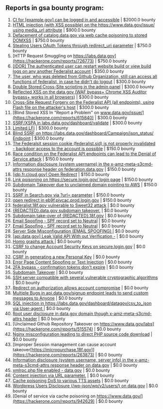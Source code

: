 ## Reports in gsa bounty program:
1. [CI for [example.gov] can be logged in and accessible](https://hackerone.com/reports/311289) | $2000.0 bounty
2. [HTML injection (with XSS possible) on the https://www.data.gov/issue/ using media_url attribute](https://hackerone.com/reports/263226) | $900.0 bounty
3. [Defacement of catalog.data.gov via web cache poisoning to stored DOMXSS](https://hackerone.com/reports/303730) | $750.0 bounty
4. [Stealing Users OAuth Tokens through redirect_uri parameter](https://hackerone.com/reports/665651) | $750.0 bounty
5. [HTTP Request Smuggling on https://labs.data.gov](https://hackerone.com/reports/726773) | $750.0 bounty
6. [[IDOR] The authenticated user can restart website build or view build logs on any another Federalist account](https://hackerone.com/reports/245872) | $350.0 bounty
7. [The user, who was deleted from Github Organization, still can access all functions of federalist, in case he didn't do logout](https://hackerone.com/reports/245833) | $300.0 bounty
8. [Double Stored Cross-Site scripting in the admin panel](https://hackerone.com/reports/245172) | $300.0 bounty
9. [Reflected XSS on the data.gov (WAF bypass+ Chrome XSS Auditor bypass+ works in all browsers)](https://hackerone.com/reports/265528) | $300.0 bounty
10. [Cross-Site Request Forgery on the Federalist API (all endpoints), using Flash file on the attacker's host](https://hackerone.com/reports/263662) | $300.0 bounty
11. [Blind Stored XSS In  "Report a Problem" on www.data.gov/issue/](https://hackerone.com/reports/615840) | $300.0 bounty
12. [SSRF/XSPA in labs.data.gov/dashboard/validate](https://hackerone.com/reports/272095) | $300.0 bounty
13. [Limited LFI](https://hackerone.com/reports/895972) | $300.0 bounty
14. [Blind SSRF on https://labs.data.gov/dashboard/Campaign/json_status/ Endpoint](https://hackerone.com/reports/895696) | $300.0 bounty
15. [The Federalsit session cookie (federalist.sid) is not properly invalidated - backdoor access to the account is possible](https://hackerone.com/reports/250688) | $150.0 bounty
16. [Race condition on the Federalist API endpoints can lead to the Denial of Service attack](https://hackerone.com/reports/249319) | $150.0 bounty
17. [Information disclosure (system username) in the x-amz-meta-s3cmd-attrs response header on federation.data.gov](https://hackerone.com/reports/262649) | $150.0 bounty
18. [[idp.fr.cloud.gov] Open Redirect](https://hackerone.com/reports/387007) | $150.0 bounty
19. [Link poisoning on https://secure.login.gov/ login page](https://hackerone.com/reports/299835) | $150.0 bounty
20. [Subdomain Takeover due to unclaimed domain pointing to AWS](https://hackerone.com/reports/317005) | $150.0 bounty
21. [SSRF in Search.gov via ?url= parameter](https://hackerone.com/reports/514224) | $150.0 bounty
22. [open redirect in eb9f.pivcac.prod.login.gov](https://hackerone.com/reports/798742) | $150.0 bounty
23. [federalist.18f.gov vulnerable to Sweet32 attack](https://hackerone.com/reports/263553) | $0.0 bounty
24. [{REDACTED}.data.gov subdomain takeover.](https://hackerone.com/reports/263902) | $0.0 bounty
25. [Subdomain take-over of {REDACTED}.18f.gov](https://hackerone.com/reports/263542) | $0.0 bounty
26. [Email Spoofing - SPF record set to Neutral](https://hackerone.com/reports/263733) | $0.0 bounty
27. [Email Spoofing - SPF record set to Neutral](https://hackerone.com/reports/263736) | $0.0 bounty
28. [Server Side Misconfiguration (EMAIL SPOOFING) ](https://hackerone.com/reports/263508) | $0.0 bounty
29. [[api.data.gov] Leak Valid API With out Verification -](https://hackerone.com/reports/266449) | $0.0 bounty
30. [Homo graphs attack ](https://hackerone.com/reports/268679) | $0.0 bounty
31. [CSRF to change Account Security Keys on secure.login.gov](https://hackerone.com/reports/263498) | $0.0 bounty
32. [CSRF in generating a new Personal Key](https://hackerone.com/reports/263512) | $0.0 bounty
33. [Error Page Content Spoofing or Text Injection](https://hackerone.com/reports/263866) | $0.0 bounty
34. [2FA bypass - confirmation tokens don't expire](https://hackerone.com/reports/264090) | $0.0 bounty
35. [Subdomain Takeover](https://hackerone.com/reports/289051) | $0.0 bounty
36. [SSH server compatible with several vulnerable cryptographic algorithms](https://hackerone.com/reports/318068) | $0.0 bounty
37. [Redirect on authorization allows account compromise](https://hackerone.com/reports/384289) | $0.0 bounty
38. [Multiple Bugs in api.data.gov/signup endpoint leads to send custom messages to Anyone](https://hackerone.com/reports/360171) | $0.0 bounty
39. [SQL injection in https://labs.data.gov/dashboard/datagov/csv_to_json via User-agent ](https://hackerone.com/reports/297478) | $0.0 bounty
40. [Root user disclosure in data.gov domain though x-amz-meta-s3cmd-attrs header](https://hackerone.com/reports/374907) | $0.0 bounty
41. [Unclaimed Github Repository Takeover on https://www.data.gov/labs](https://hackerone.com/reports/515574) | $0.0 bounty
42. [Nginx misconfiguration leading to direct PHP source code download](https://hackerone.com/reports/268382) | $0.0 bounty
43. [Improper Session management can cause account takeover[https://micropurchase.18f.gov]](https://hackerone.com/reports/263873) | $0.0 bounty
44. [Information disclosure (system username, server info) in the x-amz-meta-s3cmd-attrs response header on data.gov](https://hackerone.com/reports/667032) | $0.0 bounty
45. [xmlrpc.php file enabled - data.gov](https://hackerone.com/reports/673384) | $0.0 bounty
46. [Content injection via URL parameter.](https://hackerone.com/reports/263913) | $0.0 bounty
47. [Cache poisoning DoS to various TTS assets](https://hackerone.com/reports/728664) | $0.0 bounty
48. [Wordpress Users Disclosure (/wp-json/wp/v2/users/) on data.gov](https://hackerone.com/reports/942481) | $0.0 bounty
49. [Denial of service via cache poisoning on https://www.data.gov/](https://hackerone.com/reports/942629) | $0.0 bounty